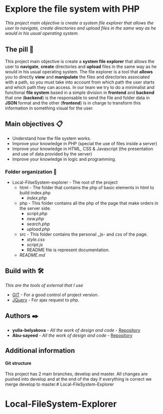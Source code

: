 # Explore the file system with PHP
###### This project main objective is create a system file explorer that allows the user to navigate, create directories and upload files in the same way as he would in his usual operating system.
 
## The pill 🚀
This project main objective is create a **system file explorer** that allows the user to **navigate**, **create** directories and **upload** files in the same way as he would in his usual operating system.
The file explorer is a tool that **allows** you to directly **view** and **manipulate** the files and directories associated with a path, so you must take into account from which path the user starts and which path they can access.
In our team we try to do a minimalist and functional **file system** based in a simple division in **frontend** and **backend** that one (**backend**) is the responsable to send the file and folder data in **JSON** format and the other (**frontend**) is in charge to transform this information in something visual for the user.
 
## Main objectives 📋
* Understand how the file system works.
* Improve your knowledge in PHP (special the use of files inside a server)
* Improve your knowledge in HTML, CSS & Javascript (the presentation and use of data provided by the server)
* Improve your knowledge in logic and programming.
 
### Folder organization 📂
- Local-FilseSystem-explorer - The root of the project
    - html - The folder that contains the php of basic elements in html to build index.php
        - _index.php_
    - php - This folder contains all the php of the page that make orders in the server side.
        - _script.php_
        - _new.php_
        - _search.php_
        - _upload.php_
    - src - This folder contains the personal _js- and _css_ of the page.
        - _style.css_
        - _script.js_
        - README file is represent documentation.
    - _README.md_
   
 
## Build with 🛠️
 
_This are the tools of external that I use_
 

* [GIT](https://git-scm.com/) - For a good control of project version.
* [JQuery](https://jquery.com/) - For ajax request to php.
 
## Authors ✒️
* **yulia-belyakova** - *All the work of design and code* - [Repository](https://code.assemblerschool.com/yulia-belyakova/)
* **Abu-sayeed** - *All the work of design and code* - [Repository](https://code.assemblerschool.com/abu-sayeed/)


 
## Additional information
#### Git structure
This project has 2 main branches, develop and master. All changes are pushed into develop and at the end of the day if everything is correct we merge develop to master.# Local-FileSystem-Explorer
# Local-FileSystem-Explorer
